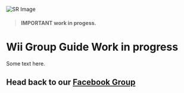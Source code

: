 ![SR Image](https://WiiMasterRob.github.io/SuperRetropieGuides/images/SRimage-short.jpg)

  > #### **IMPORTANT work in progess.**


# Wii Group Guide Work in progress

 Some text here.

## Head back to our [Facebook Group](https://www.facebook.com/groups/wiiwiiumodders)
